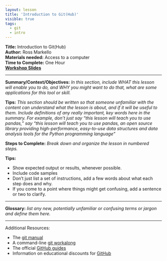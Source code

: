 ```yaml
---
layout: lesson
title: 'Introduction to Git(Hub)'
visible: true
tags:
  - git
  - intro
---
```


**Title:** Introduction to Git(Hub)  
**Author:** Ross Markello  
**Materials needed:** Access to a computer  
**Time to Complete:** One Hour  
[**Workshop Slides**](https://github.com/emdupre/studyGroup/blob/gh-pages/lessons/git/intro/intro_to_git_markello.pdf)  

---



**Summary/Context/Objectives:** *In this section, include WHAT this lesson will enable you to do, and WHY you might want to do that, what are some applications for this tool or skill.* 

**Tips:**
*This section should be written so that someone unfamiliar with the content can understand what the lesson is about, and if it will be useful to them. 
Include definitions of any really important, key words here in the summary. For example, don’t just say “this lesson will teach you to use pandas,” say “this lesson will teach you to use pandas, an open source library providing high-performance, easy-to-use data structures and data analysis tools for the Python programming language”* 

**Steps to Complete:** *Break down and organize the lesson in numbered steps.*   

**Tips:** 
* Show expected output or results, whenever possible. 
* Include code samples
* Don’t just list a set of instructions, add a few words about what each step does and why.
* If you come to a point where things might get confusing, add a sentence or two to clarify.

---

**Glossary:** *list any new, potentially unfamiliar or confusing terms or jargon and define them here.*

---

Additional Resources: 
* The [git manual](https://git-scm.com/book/en/v2)
* A command-line [git workalong](https://try.github.io/)
* The official [GitHub guides](https://guides.github.com/)
* Information on educational discounts for [GitHub](https://education.github.com) 
